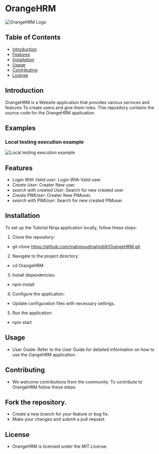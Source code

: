 # OrangeHRM

![OrangeHRM Logo](https://opensource-demo.orangehrmlive.com/web/images/ohrm_branding.png?v=1721393199309)

## Table of Contents

- [Introduction](#introduction)
- [Features](#features)
- [Installation](#installation)
- [Usage](#usage)
- [Contributing](#contributing)
- [License](#license)

## Introduction

OrangeHRM is a Website application that provides various services and features To create users and give them roles. This repository contains the source code for the OrangeHRM application.

## Examples

### Local testing execution example

![Local testing execution example](example_filed_test_with_report.gif)


## Features

- *Login With Valid user*: Login With Valid user.
- *Create User*: Creater New user.
- *search with created User*: Search for new created user.
- *Create PIMUser*: Creater New PIMuser.
- *search with PIMUser*: Search for new created PIMuser.

## Installation

To set up the  Tutorial Ninja application locally, follow these steps:

1. Clone the repository:
*   git clone https://github.com/mahmoudmahjob9/OrangeHRM.git
2. Navigate to the project directory:
*   cd OrangeHRM
3. Install dependencies:
*   npm install
4. Configure the application:

* Update configuration files with necessary settings.
5. Run the application:
*   npm start

## Usage
* User Guide: Refer to the User Guide for detailed information on how to use the OangeHRM application.

## Contributing
* We welcome contributions from the community. To contribute to OrangeHRM follow these steps:

## Fork the repository.
* Create a new branch for your feature or bug fix.
* Make your changes and submit a pull request.

## License
* OrangeHRM is licensed under the MIT License.